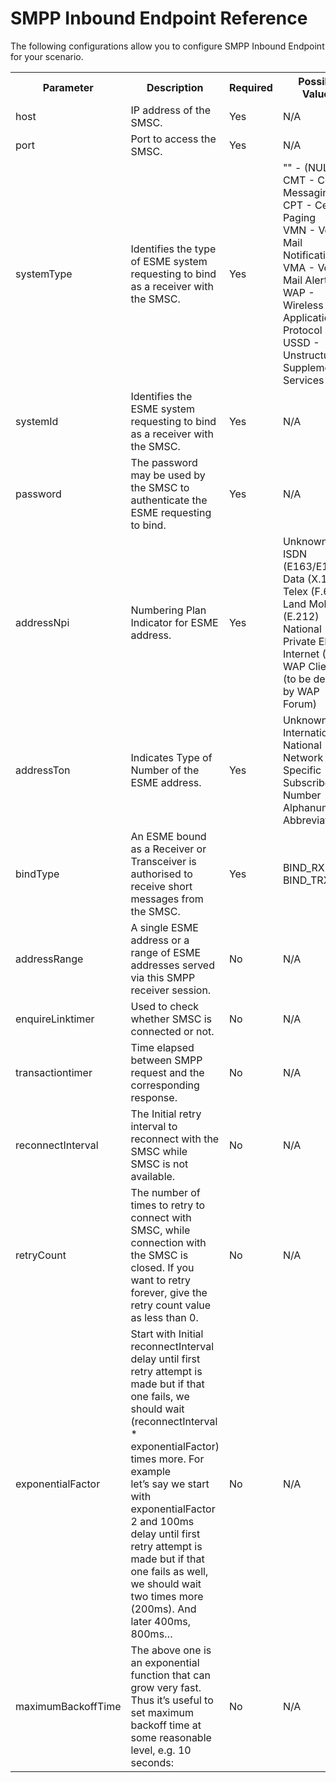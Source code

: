 # SMPP Inbound Endpoint Reference

The following configurations allow you to configure SMPP Inbound Endpoint for your scenario. 

<table>
  <tr>
    <th>Parameter</th>
    <th>Description</th>
    <th>Required</th>
    <th>Possible Values</th>
    <th>Default Value</th>
  </tr>
  <tr>
    <td>host</td>
    <td> IP address of the SMSC.</td>
    <td>Yes</td>
    <td>N/A</td>
    <td>N/A</td>
  </tr>
  <tr>
    <td>port</td>
    <td>Port to access the SMSC.</td>
    <td>Yes</td>
    <td>N/A</td>
    <td>N/A</td>
  </tr>
  <tr>
    <td>systemType</td>
    <td>Identifies the type of ESME system requesting to bind as a receiver with the SMSC.</td>
    <td>Yes</td>
    <td>"" - (NULL)<br>                        
                        CMT - Cellular Messaging<br>
                        CPT - Cellular Paging<br>                        
                        VMN - Voice Mail Notification<br>                        
                        VMA - Voice Mail Alerting<br>                        
                        WAP - Wireless Application Protocol<br>                        
                        USSD - Unstructured Supplementary Services Data</td>
    <td>"" - (NULL)</td>
  </tr>
  <tr>
    <td>systemId</td>
    <td>Identifies the ESME system requesting to bind as a receiver with the SMSC.</td>
    <td>Yes</td>
    <td>N/A</td>
    <td>N/A</td>
  </tr>
  <tr>
    <td>password</td>
    <td>The password may be used by the SMSC to authenticate the ESME requesting to bind.</td>
    <td>Yes</td>
    <td>N/A</td>
    <td>N/A</td>
  </tr>
  <tr>
    <td>addressNpi</td>
    <td>Numbering Plan Indicator for ESME address.</td>
    <td>Yes</td>
    <td>Unknown<br>
                        ISDN (E163/E164)
                        Data (X.121)
                        Telex (F.69)<br>                        
                        Land Mobile (E.212)<br>                        
                        National
                        Private
                        ERMES<br>
                        Internet (IP)<br>                        
                        WAP Client Id (to be defined by WAP Forum)</td>
    <td>N/A</td>
  </tr> 
  <tr>
    <td>addressTon</td>
    <td>Indicates Type of Number of the ESME address.</a></td>
    <td>Yes</td>
    <td>Unknown<br>                        
                        International
                        National
                        Network Specific<br>                        
                        Subscriber Number<br>                        
                         Alphanumeric
                        Abbreviated</td>
    <td>N/A</td>
  </tr>
  <tr>
    <td>bindType</td>
    <td>An ESME bound as a Receiver or Transceiver is authorised to receive short messages from the SMSC.</td>
    <td>Yes</td>
    <td>BIND_RX<br>
                        BIND_TRX</td>
    <td>N/A</td>
  </tr> 
  <tr>
    <td>addressRange</td>
    <td>A single ESME address or a range of ESME addresses served via this SMPP receiver session.</td>
    <td>No</td>
    <td>N/A</td>
    <td>null</td>
  </tr> 
  <tr>
    <td>enquireLinktimer</td>
    <td>Used to check whether SMSC is connected or not.</td>
    <td>No</td>
    <td>N/A</td>
    <td>10000</td>
  </tr>
  <tr>
    <td>transactiontimer</td>
    <td>Time elapsed between SMPP request and the corresponding response.</td>
    <td>No</td>
    <td>N/A</td>
    <td>200</td>
  </tr>
  <tr>
    <td>reconnectInterval</td>
    <td>The Initial retry interval to reconnect with the SMSC while SMSC is not available.</td>
    <td>No</td>
    <td>N/A</td>
    <td>3000ms</td>
  </tr>
  <tr>
    <td>retryCount</td>
    <td>The number of times to retry to connect with SMSC, while connection with the SMSC is closed. If you want to retry forever, give the retry count value as less than 0.</td>
    <td>No</td>
    <td>N/A</td>
    <td>5</td>
  </tr>
  <tr>
    <td>exponentialFactor</td>
    <td>Start with Initial reconnectInterval delay until first retry attempt is made but if that one
                        fails, we should wait (reconnectInterval * exponentialFactor) times more. For example<br>                        
                        let’s say we start with exponentialFactor 2 and 100ms delay until first retry attempt is<br>                        
                        made but if that one fails as well, we should wait two times more (200ms). And later 400ms, 800ms…</td>
    <td>No</td>
    <td>N/A</td>
    <td>5</td>
    </tr>
  <tr>
    <td>maximumBackoffTime</td>
    <td>The above one is an exponential function that can grow very fast. Thus it’s useful to set maximum backoff time at some reasonable level, e.g. 10 seconds:</td>
    <td>No</td>
    <td>N/A</td>
    <td>10000ms</td>
    </tr>  
</table>